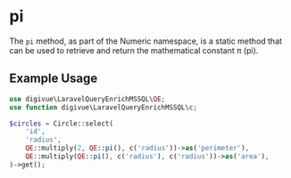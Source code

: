 # pi

The `pi` method, as part of the Numeric namespace, is a static method that can be used to retrieve and return the
mathematical constant π (pi).

## Example Usage

```php
use digivue\LaravelQueryEnrichMSSQL\QE;
use function digivue\LaravelQueryEnrichMSSQL\c;

$circles = Circle::select(
    'id',
    'radius',
    QE::multiply(2, QE::pi(), c('radius'))->as('perimeter'),
    QE::multiply(QE::pi(), c('radius'), c('radius'))->as('area'),
)->get();
```